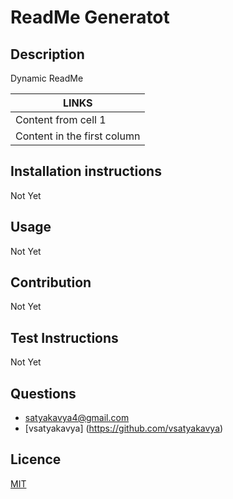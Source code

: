 # ReadMe Generatot 
  ## Description
  Dynamic ReadMe 

  LINKS | 
  ------------ | 
  Content from cell 1 | 
  Content in the first column | 
  
 
  ## Installation instructions
  Not Yet 
  ## Usage
  Not Yet 
   ## Contribution
   Not Yet  
  ## Test Instructions
   Not Yet
  ## Questions
  * satyakavya4@gmail.com
  * [vsatyakavya] (https://github.com/vsatyakavya)
  ## Licence
   [MIT](https://choosealicense.com/licenses/mit/)
  
  